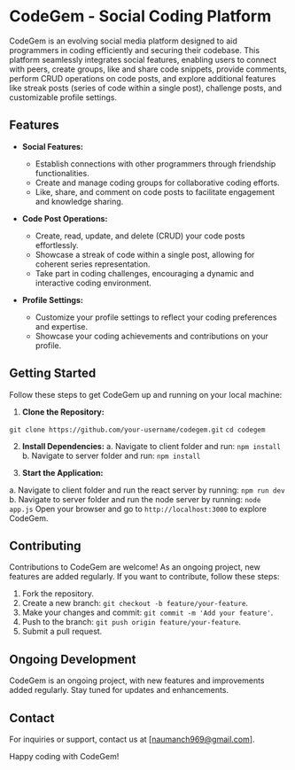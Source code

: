# CodeGem - Social Coding Platform

CodeGem is an evolving social media platform designed to aid programmers in coding efficiently and securing their codebase. This platform seamlessly integrates social features, enabling users to connect with peers, create groups, like and share code snippets, provide comments, perform CRUD operations on code posts, and explore additional features like streak posts (series of code within a single post), challenge posts, and customizable profile settings.

## Features

- **Social Features:**
  - Establish connections with other programmers through friendship functionalities.
  - Create and manage coding groups for collaborative coding efforts.
  - Like, share, and comment on code posts to facilitate engagement and knowledge sharing.

- **Code Post Operations:**
  - Create, read, update, and delete (CRUD) your code posts effortlessly.
  - Showcase a streak of code within a single post, allowing for coherent series representation.
  - Take part in coding challenges, encouraging a dynamic and interactive coding environment.

- **Profile Settings:**
  - Customize your profile settings to reflect your coding preferences and expertise.
  - Showcase your coding achievements and contributions on your profile.

## Getting Started

Follow these steps to get CodeGem up and running on your local machine:

1. **Clone the Repository:**
   
`git clone https://github.com/your-username/codegem.git`
`cd codegem`


2. **Install Dependencies:**
  a. Navigate to client folder and run: `npm install`
  b. Navigate to server folder and run: `npm install`

3. **Start the Application:**

  a. Navigate to client folder and run the react server by running: `npm run dev`
  b. Navigate to server folder and run the node server by running: `node app.js`
Open your browser and go to `http://localhost:3000` to explore CodeGem.

## Contributing

Contributions to CodeGem are welcome! As an ongoing project, new features are added regularly. If you want to contribute, follow these steps:

1. Fork the repository.
2. Create a new branch: `git checkout -b feature/your-feature`.
3. Make your changes and commit: `git commit -m 'Add your feature'`.
4. Push to the branch: `git push origin feature/your-feature`.
5. Submit a pull request.

## Ongoing Development

CodeGem is an ongoing project, with new features and improvements added regularly. Stay tuned for updates and enhancements.

## Contact

For inquiries or support, contact us at [naumanch969@gmail.com].

Happy coding with CodeGem!

